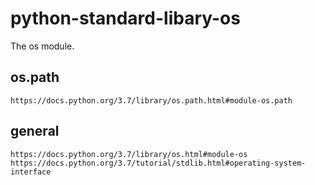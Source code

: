 # python-standard-libary-os

The os module.

## os.path

```
https://docs.python.org/3.7/library/os.path.html#module-os.path
```

## general

```
https://docs.python.org/3.7/library/os.html#module-os
https://docs.python.org/3.7/tutorial/stdlib.html#operating-system-interface
```